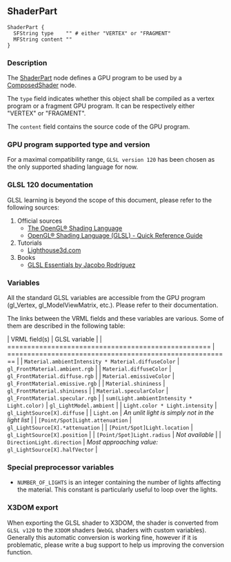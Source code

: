 ## ShaderPart

```
ShaderPart {
  SFString type    "" # either "VERTEX" or "FRAGMENT"
  MFString content ""
}
```

### Description

The [ShaderPart](#shaderpart) node defines a GPU program to be used by a [ComposedShader](composedshader.md) node.

The `type` field indicates whether this object shall be compiled as a vertex program or a fragment GPU program.
It can be respectively either "VERTEX" or "FRAGMENT".

The `content` field contains the source code of the GPU program.


### GPU program supported type and version

For a maximal compatibility range, `GLSL version 120` has been chosen
as the only supported shading language for now.


### GLSL 120 documentation

GLSL learning is beyond the scope of this document, please refer to the following sources:

1. Official sources
    - [The OpenGL® Shading Language](https://www.opengl.org/registry/doc/GLSLangSpec.Full.1.20.8.pdf)
    - [OpenGL® Shading Language (GLSL) - Quick Reference Guide](http://mew.cx/glsl_quickref.pdf)
2. Tutorials
    - [Lighthouse3d.com](http://www.lighthouse3d.com/tutorials/glsl-12-tutorial/)
3. Books
    - [GLSL Essentials by Jacobo Rodríguez](https://www.amazon.com/GLSL-Essentials-Jacobo-Rodr%C3%ADguez/dp/1849698007)


### Variables

All the standard GLSL variables are accessible from the GPU program (gl_Vertex, gl_ModelViewMatrix, etc.).
Please refer to their documentation.

The links between the VRML fields and these variables are various.
Some of them are described in the following table:

| VRML field(s)                                       | GLSL variable                                            |
| =================================================== | ======================================================== |
| `Material.ambientIntensity * Material.diffuseColor` | `gl_FrontMaterial.ambient.rgb`                           |
| `Material.diffuseColor`                             | `gl_FrontMaterial.diffuse.rgb`                           |
| `Material.emissiveColor`                            | `gl_FrontMaterial.emissive.rgb`                          |
| `Material.shininess`                                | `gl_FrontMaterial.shininess`                             |
| `Material.specularColor`                            | `gl_FrontMaterial.specular.rgb`                          |
| `sum(Light.ambientIntensity * Light.color)`         | `gl_LightModel.ambient`                                  |
| `Light.color * Light.intensity`                     | `gl_LightSource[X].diffuse`                              |
| `Light.on`                                          | *An unlit light is simply not in the light list*         |
| `[Point/Spot]Light.attenuation`                     | `gl_LightSource[X].*attenuation`                         |
| `[Point/Spot]Light.location`                        | `gl_LightSource[X].position`                             |
| `[Point/Spot]Light.radius`                          | *Not available*                                          |
| `DirectionLight.direction`                          | *Most approaching value:* `gl_LightSource[X].halfVector` |


### Special preprocessor variables

- `NUMBER_OF_LIGHTS` is an integer containing the number of lights affecting the material.
This constant is particularly useful to loop over the lights.


### X3DOM export

When exporting the GLSL shader to X3DOM, the shader is converted from `GLSL v120` to the `X3DOM` shaders (`WebGL` shaders with custom variables).
Generally this automatic conversion is working fine, however if it is problematic, please write a bug support to help us improving the conversion function.
